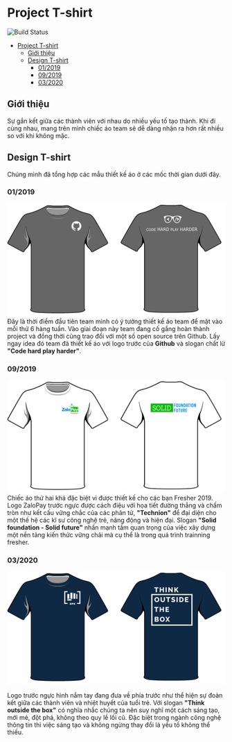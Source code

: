 # Project T-shirt

![Build Status](https://img.shields.io/badge/build-t--shirt-brightgreen)
- [Project T-shirt](#project-t-shirt)
  - [Giới thiệu](#gi%e1%bb%9bi-thi%e1%bb%87u)
  - [Design T-shirt](#design-t-shirt)
    - [01/2019](#012019)
    - [09/2019](#092019)
    - [03/2020](#032020)
## Giới thiệu
Sự gắn kết giữa các thành viên với nhau do nhiều yếu tố tạo thành. Khi đi cùng nhau, mang trên mình chiếc áo team sẽ dễ dàng nhận ra hơn rất nhiều so với khi không mặc.

## Design T-shirt
Chúng mình đã tổng hợp các mẫu thiết kế áo ở các mốc thời gian dưới đây.

### 01/2019
<div align="center">
  <img src="./t-shirt/t-shirt-01-2019.png" width=700>
  <br/>
</div

Đây là thời điểm đầu tiên team mình có ý tưởng thiết kế áo team để mặt vào mỗi thứ 6 hàng tuần. Vào giai đoạn này team đang cố gắng hoàn thành project và đồng thời cũng trao đổi với một số open source trên Github. Lấy ngay idea đó team đã thiết kế áo với logo trước của **Github** và slogan chất lừ **"Code hard play harder"**.


### 09/2019
<div align="center">
  <img src="./t-shirt/t-shirt-09-2019.png" width=700>
</div

Chiếc áo thứ hai khá đặc biệt vì được thiết kế cho các bạn Fresher 2019. Logo ZaloPay trước ngực được cách điệu với họa tiết đường thẳng và chấm tròn như kết cấu vững chắc của các phân tử, **"Technion"** để đại diện cho một thế hệ các kĩ sư công nghệ trẻ, năng động và hiện đại. Slogan **"Solid foundation - Solid future"** nhấn mạnh tầm quan trọng của việc xây dựng một nền tảng kiến thức vững chãi mà cụ thể là trong quá trình trainning fresher.

### 03/2020
<div align="center">
  <img src="./t-shirt/t-shirt-03-2020.png" width=700>
</div>

Logo trước ngực hình nắm tay đang đưa về phía trước như thể hiện sự đoàn kết giữa các thành viên và nhiệt huyết của tuổi trẻ. Với slogan  **"Think outside the box"** có nghĩa nhắc chúng ta nên suy nghĩ một cách sáng tạo, mới mẻ, đột phá, không theo quy lề lối cũ. Đặc biệt trong ngành công nghệ thông tin thì việc sáng tạo và không ngừng thay đổi là yếu tố không thể thiếu.